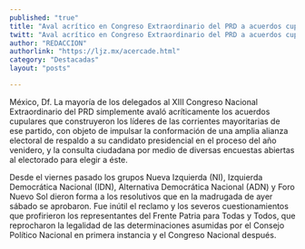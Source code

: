 ```yaml
---
published: "true"
title: "Aval acrítico en Congreso Extraordinario del PRD a acuerdos cupulares"
twitt: "Aval acrítico en Congreso Extraordinario del PRD a acuerdos cupulares"
author: "REDACCION"
authorlink: "https://ljz.mx/acercade.html"
category: "Destacadas"
layout: "posts"

---
```



  México, Df. La mayoría de los delegados al XIII Congreso Nacional Extraordinario del PRD simplemente avaló acríticamente los acuerdos cupulares que construyeron los líderes de las corrientes mayoritarias de ese partido, con objeto de impulsar la conformación de una amplia alianza electoral de respaldo a su candidato presidencial en el proceso del año venidero, y la consulta ciudadana por medio de diversas encuestas abiertas al electorado para elegir a éste.



  Desde el viernes pasado los grupos Nueva Izquierda (NI), Izquierda Democrática Nacional (IDN), Alternativa Democrática Nacional (ADN) y Foro Nuevo Sol dieron forma a los resolutivos que en la madrugada de ayer sábado se aprobaron. Fue inútil el reclamo y los severos cuestionamientos que profirieron los representantes del Frente Patria para Todas y Todos, que reprocharon la legalidad de las determinaciones asumidas por el Consejo Político Nacional en primera instancia y el Congreso Nacional después.

